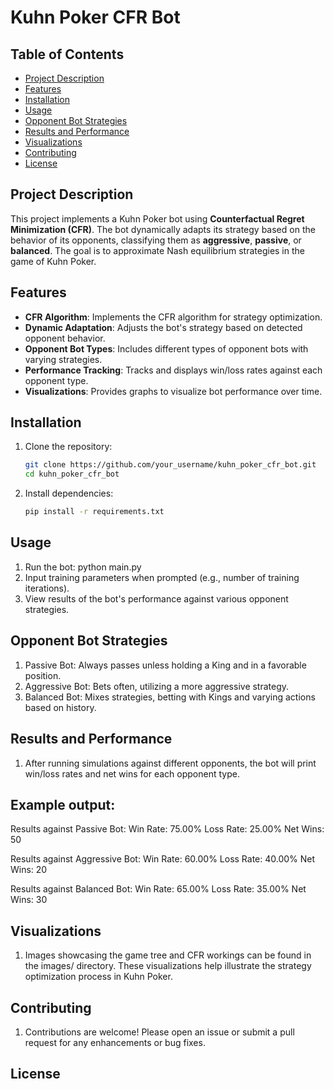 # Kuhn Poker CFR Bot

## Table of Contents
- [Project Description](#project-description)
- [Features](#features)
- [Installation](#installation)
- [Usage](#usage)
- [Opponent Bot Strategies](#opponent-bot-strategies)
- [Results and Performance](#results-and-performance)
- [Visualizations](#visualizations)
- [Contributing](#contributing)
- [License](#license)

## Project Description
This project implements a Kuhn Poker bot using **Counterfactual Regret Minimization (CFR)**. The bot dynamically adapts its strategy based on the behavior of its opponents, classifying them as **aggressive**, **passive**, or **balanced**. The goal is to approximate Nash equilibrium strategies in the game of Kuhn Poker.

## Features
- **CFR Algorithm**: Implements the CFR algorithm for strategy optimization.
- **Dynamic Adaptation**: Adjusts the bot's strategy based on detected opponent behavior.
- **Opponent Bot Types**: Includes different types of opponent bots with varying strategies.
- **Performance Tracking**: Tracks and displays win/loss rates against each opponent type.
- **Visualizations**: Provides graphs to visualize bot performance over time.

## Installation
1. Clone the repository:
   ```bash
   git clone https://github.com/your_username/kuhn_poker_cfr_bot.git
   cd kuhn_poker_cfr_bot

2. Install dependencies:
   ```bash
   pip install -r requirements.txt

## Usage
1. Run the bot:
   python main.py
2. Input training parameters when prompted (e.g., number of training iterations).
3. View results of the bot's performance against various opponent strategies.

## Opponent Bot Strategies
1. Passive Bot: Always passes unless holding a King and in a favorable position.
2. Aggressive Bot: Bets often, utilizing a more aggressive strategy.
3. Balanced Bot: Mixes strategies, betting with Kings and varying actions based on history.

## Results and Performance
1. After running simulations against different opponents, the bot will print win/loss rates and net wins for each opponent type.

## Example output:

Results against Passive Bot:
  Win Rate: 75.00%
  Loss Rate: 25.00%
  Net Wins: 50

Results against Aggressive Bot:
  Win Rate: 60.00%
  Loss Rate: 40.00%
  Net Wins: 20

Results against Balanced Bot:
  Win Rate: 65.00%
  Loss Rate: 35.00%
  Net Wins: 30

## Visualizations
1. Images showcasing the game tree and CFR workings can be found in the images/ directory. These visualizations help illustrate the strategy optimization process in Kuhn Poker.


## Contributing
1. Contributions are welcome! Please open an issue or submit a pull request for any enhancements or bug fixes.

## License
